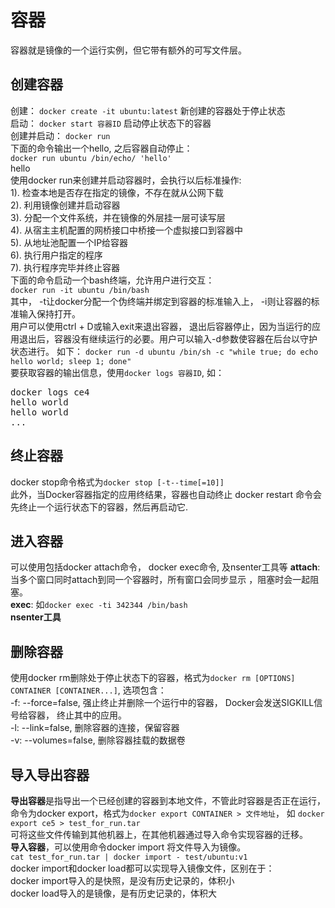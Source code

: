 # 容器 #
容器就是镜像的一个运行实例，但它带有额外的可写文件层。  
## 创建容器 ##
创建：  `docker create -it ubuntu:latest` 新创建的容器处于停止状态  
启动：  `docker start 容器ID` 启动停止状态下的容器  
创建并启动：  `docker run`  
下面的命令输出一个hello, 之后容器自动停止：  
 `docker run ubuntu /bin/echo/ 'hello'`  
hello  
使用docker run来创建并启动容器时，会执行以后标准操作:  
1). 检查本地是否存在指定的镜像，不存在就从公网下载  
2). 利用镜像创建并启动容器  
3). 分配一个文件系统，并在镜像的外层挂一层可读写层  
4). 从宿主主机配置的网桥接口中桥接一个虚拟接口到容器中  
5). 从地址池配置一个IP给容器  
6). 执行用户指定的程序  
7). 执行程序完毕并终止容器  
下面的命令启动一个bash终端，允许用户进行交互：  
 `docker run -it ubuntu /bin/bash`  
其中， -t让docker分配一个伪终端并绑定到容器的标准输入上， -i则让容器的标准输入保持打开。  
用户可以使用ctrl + D或输入exit来退出容器， 退出后容器停止，因为当运行的应用退出后，容器没有继续运行的必要。用户可以输入-d参数使容器在后台以守护状态进行。  如下：
 `docker run -d ubuntu /bin/sh -c "while true; do echo hello world; sleep 1; done"`  
要获取容器的输出信息，使用`docker logs 容器ID`, 如：
<pre>
docker logs ce4
hello world
hello world
...
</pre>
## 终止容器 ##
docker stop命令格式为`docker stop [-t--time[=10]]`  
此外，当Docker容器指定的应用终结果，容器也自动终止 
docker restart 命令会先终止一个运行状态下的容器，然后再启动它. 
## 进入容器 ##
可以使用包括docker attach命令， docker exec命令, 及nsenter工具等
**attach**: 当多个窗口同时attach到同一个容器时，所有窗口会同步显示 ，阻塞时会一起阻塞。  
**exec**: 如`docker exec -ti 342344 /bin/bash`  
**nsenter工具**  
## 删除容器 ##
使用docker rm删除处于停止状态下的容器，格式为`docker rm [OPTIONS] CONTAINER [CONTAINER...]`, 选项包含：  
-f: --force=false, 强止终止并删除一个运行中的容器， Docker会发送SIGKILL信号给容器， 终止其中的应用。    
-l: --link=false, 删除容器的连接，保留容器  
-v: --volumes=false, 删除容器挂载的数据卷   
## 导入导出容器 ## 
**导出容器**是指导出一个已经创建的容器到本地文件，不管此时容器是否正在运行，命令为docker export，格式为`docker export CONTAINER > 文件地址`， 如
 `docker export ce5 > test_for_run.tar`  
可将这些文件传输到其他机器上，在其他机器通过导入命令实现容器的迁移。  
**导入容器**，可以使用命令docker import 将文件导入为镜像。  
 `cat test_for_run.tar | docker import - test/ubuntu:v1`  
docker import和docker load都可以实现导入镜像文件，区别在于：   
docker import导入的是快照，是没有历史记录的，体积小  
docker load导入的是镜像，是有历史记录的，体积大 

